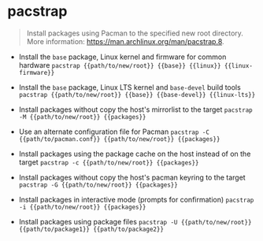 # pacstrap
> Install packages using Pacman to the specified new root directory.
> More information: <https://man.archlinux.org/man/pacstrap.8>.

- Install the `base` package, Linux kernel and firmware for common hardware
`pacstrap {{path/to/new/root}} {{base}} {{linux}} {{linux-firmware}}`

- Install the `base` package, Linux LTS kernel and `base-devel` build tools
`pacstrap {{path/to/new/root}} {{base}} {{base-devel}} {{linux-lts}}`

- Install packages without copy the host's mirrorlist to the target
`pacstrap -M {{path/to/new/root}} {{packages}}`

- Use an alternate configuration file for Pacman
`pacstrap -C {{path/to/pacman.conf}} {{path/to/new/root}} {{packages}}`

- Install packages using the package cache on the host instead of on the target
`pacstrap -c {{path/to/new/root}} {{packages}}`

- Install packages without copy the host's pacman keyring to the target
`pacstrap -G {{path/to/new/root}} {{packages}}`

- Install packages in interactive mode (prompts for confirmation)
`pacstrap -i {{path/to/new/root}} {{packages}}`

- Install packages using package files
`pacstrap -U {{path/to/new/root}} {{path/to/package1}} {{path/to/package2}}`
